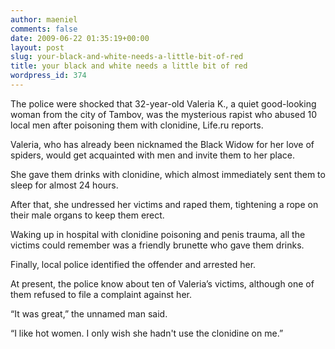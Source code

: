 ```yaml
---
author: maeniel
comments: false
date: 2009-06-22 01:35:19+00:00
layout: post
slug: your-black-and-white-needs-a-little-bit-of-red
title: your black and white needs a little bit of red
wordpress_id: 374
---
```


The police were shocked that 32-year-old Valeria K., a quiet good-looking woman from the city of Tambov, was the mysterious rapist who abused 10 local men after poisoning them with clonidine, Life.ru reports.

Valeria, who has already been nicknamed the Black Widow for her love of spiders, would get acquainted with men and invite them to her place.

She gave them drinks with clonidine, which almost immediately sent them to sleep for almost 24 hours.

After that, she undressed her victims and raped them, tightening a rope on their male organs to keep them erect.

Waking up in hospital with clonidine poisoning and penis trauma, all the victims could remember was a friendly brunette who gave them drinks.

Finally, local police identified the offender and arrested her.

At present, the police know about ten of Valeria’s victims, although one of them refused to file a complaint against her.

“It was great,” the unnamed man said.

“I like hot women. I only wish she hadn't use the clonidine on me.” 
